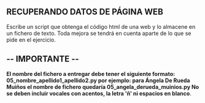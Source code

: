 ## RECUPERANDO DATOS DE PÁGINA WEB

Escribe un script que obtenga el código html de una web y lo almacene en un fichero de texto. Toda mejora se tendrá en cuenta aparte de lo que se pide en el ejercicio.


## -- IMPORTANTE --

**El nombre del fichero a entregar debe tener el siguiente formato:
05_nombre_apellido1_apellido2.py por ejemplo:
para Ángela De Rueda Muiños el nombre de fichero quedaría 05_angela_derueda_muinios.py
No se deben incluir vocales con acentos, la letra 'ñ' ni espacios en blanco**.